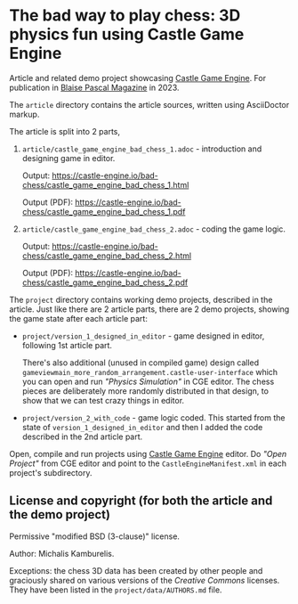 # The bad way to play chess: 3D physics fun using Castle Game Engine

Article and related demo project showcasing [Castle Game Engine](https://castle-engine.io/). For publication in [Blaise Pascal Magazine](https://www.blaisepascalmagazine.eu/) in 2023.

The `article` directory contains the article sources, written using AsciiDoctor markup.

The article is split into 2 parts,

1. `article/castle_game_engine_bad_chess_1.adoc` - introduction and designing game in editor.

    Output: https://castle-engine.io/bad-chess/castle_game_engine_bad_chess_1.html

    Output (PDF): https://castle-engine.io/bad-chess/castle_game_engine_bad_chess_1.pdf

2. `article/castle_game_engine_bad_chess_2.adoc` - coding the game logic.

    Output: https://castle-engine.io/bad-chess/castle_game_engine_bad_chess_2.html

    Output (PDF): https://castle-engine.io/bad-chess/castle_game_engine_bad_chess_2.pdf

The `project` directory contains working demo projects, described in the article. Just like there are 2 article parts, there are 2 demo projects, showing the game state after each article part:

- `project/version_1_designed_in_editor` - game designed in editor, following 1st article part.

    There's also additional (unused in compiled game) design called `gameviewmain_more_random_arrangement.castle-user-interface` which you can open and run _"Physics Simulation"_ in CGE editor. The chess pieces are deliberately more randomly distributed in that design, to show that we can test crazy things in editor.

- `project/version_2_with_code` - game logic coded. This started from the state of `version_1_designed_in_editor` and then I added the code described in the 2nd article part.

Open, compile and run projects using [Castle Game Engine](https://castle-engine.io/) editor. Do _"Open Project"_ from CGE editor and point to the `CastleEngineManifest.xml` in each project's subdirectory.

## License and copyright (for both the article and the demo project)

Permissive "modified BSD (3-clause)" license.

Author: Michalis Kamburelis.

Exceptions: the chess 3D data has been created by other people and graciously shared on various versions of the _Creative Commons_ licenses. They have been listed in the `project/data/AUTHORS.md` file.

